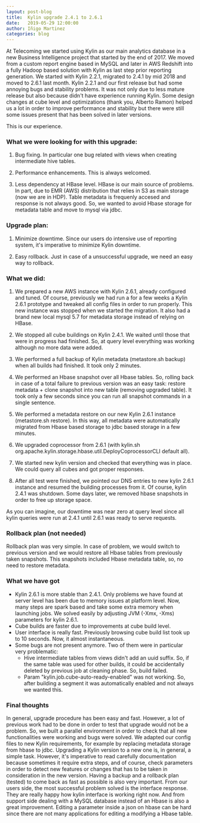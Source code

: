 ```yaml
---
layout: post-blog
title:  Kylin upgrade 2.4.1 to 2.6.1
date:   2019-05-29 12:00:00
author: Iñigo Martinez
categories: blog
---
```


At Telecoming we started using Kylin as our main analytics database in a new Business Intelligence project that started by the end of 2017. We moved from a custom report engine based in MySQL and later in AWS Redshift into a fully Hadoop based solution with Kylin as last step prior reporting generation. We started with Kylin 2.2.1, migrated to 2.4.1 by mid 2018 and moved to 2.6.1 last month. Kylin 2.2.1 and our first release but had some annoying bugs and stability problems. It was not only due to less mature release but also because didn't have experience running Kylin. Some design changes at cube level and optimizations (thank you, Alberto Ramon) helped us a lot in order to improve performance and stability but there were still some issues present that has been solved in later versions.

This is our experience.

### What we were looking for with this upgrade:

1) Bug fixing. In particular one bug related with views when creating intermediate hive tables.

2) Performance enhancements. This is always welcomed.

3) Less dependency at HBase level. HBase is our main source of problems. In part, due to EMR (AWS) distribution that relies in S3 as main storage (now we are in HDP). Table metadata is frequenly accesed and response is not always good. So, we wanted to avoid Hbase storage for metadata table and move to mysql via jdbc.
    

### Upgrade plan:

1) Minimize downtime. Since our users do intensive use of reporting system, it's imperative to minimize Kylin downtime. 

2) Easy rollback. Just in case of a unsuccessful upgrade, we need an easy way to rollback.


### What we did:

1) We prepared a new AWS instance with Kylin 2.6.1, already configured and tuned. Of course, previously we had run a for a few weeks a Kylin 2.6.1 prototype and tweaked all config files in order to run properly. This new instance was stopped when we started the migration. It also had a brand new local mysql 5.7 for metadata storage instead of relying on HBase.

2) We stopped all cube buildings on Kylin 2.4.1. We waited until those that were in progress had finished. So, at query level everything was working although no more data were added.

3) We performed a full backup of Kylin metadata (metastore.sh backup) when all builds had finished. It took only 2 minutes.

4) We performed an Hbase snapshot over all Hbase tables. So, rolling back in case of a total failure to previous version was an easy task: restore metadata + clone snapshot into new table (removing upgraded table). It took only a few seconds since you can run all snapshot commands in a single sentence.

5) We performed a metadata restore on our new Kylin 2.6.1 instance (metastore.sh restore). In this way, all metadata were automatically migrated from Hbase based storage to jdbc based storage in a few minutes.

6) We upgraded coprocessor from 2.6.1 (with kylin.sh org.apache.kylin.storage.hbase.util.DeployCoprocessorCLI default all).

7) We started new kylin version and checked that everything was in place. We could query all cubes and got proper responses.

8) After all test were finished, we pointed our DNS entries to new kylin 2.6.1 instance and resumed the building processes from it. Of course, kylin 2.4.1 was shutdown. Some days later, we removed hbase snapshots in order to free up storage space.

As you can imagine, our downtime was near zero at query level since all kylin queries were run at 2.4.1 until 2.6.1 was ready to serve requests. 


### Rollback plan (not needed)

Rollback plan was very simple. In case of problem, we would switch to previous version and we would restore all Hbase tables from previously taken snapshots. This snapshots included Hbase metadata table, so, no need to restore metadata.


### What we have got
* Kylin 2.6.1 is more stable than 2.4.1. Only problems we have found at server level has been due to memory issues at platform level. Now, many steps are spark based and take some extra memory when launching jobs. We solved easily by adjusting JVM (-Xmx, -Xms) parameters for kylin 2.6.1.
* Cube builds are faster due to improvements at cube build level.
* User interface is really fast. Previously browsing cube build list took up to 10 seconds. Now, it almost instantaneous.
* Some bugs are not present anymore. Two of them were in particular very problematic:
   - Hive intermediate tables from views didn't add an uuid suffix. So, if the same table was used for other builds, it could be accidentally deleted by previous job at cleaning phase. So, build failed.  
   - Param "kylin.job.cube-auto-ready-enabled" was not working. So, after building a segment it was automatically enabled and not always we wanted this.


### Final thoughts

In general, upgrade procedure has been easy and fast. However, a lot of previous work had to be done in order to test that upgrade would not be a problem. So, we built a parallel environment in order to check that all new functionalities were working and bugs were solved. We adapted our config files to new Kylin requirements, for example by replacing metadata storage from hbase to jdbc.
Upgrading a Kylin version to a new one is, in general, a simple task. However, it's imperative to read carefully documentation because sometimes it require extra steps, and of course, check parameters in order to detect new features or changes that has to be taken in consideration in the new version. Having a backup and a rollback plan (tested) to come back as fast as possible is also very important.
From our users side, the most successful problem solved is the interface response. They are really happy how kylin interface is working right now. And from support side dealing with a MySQL database instead of an Hbase is also a great improvement. Editing a parameter inside a json on hbase can be hard since there are not many applications for editing a modifying a Hbase table.  


